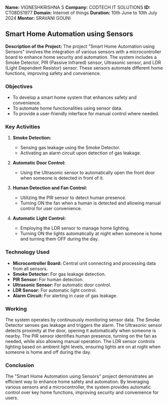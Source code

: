 **Name:** VIGNESHKRISHNA S
**Company:** CODTECH IT SOLUTIONS
**ID:** CT08DS1977
**Domain:** Internet of things
**Duration:** 10th June to 10th July 2024
**Mentor:** SRAVANI GOUNI

## Smart Home Automation using Sensors

**Description of the Project:**
The project "Smart Home Automation using Sensors" involves the integration of various sensors with a microcontroller board to enhance home security and automation. The system includes a Smoke Detector, PIR (Passive Infrared) sensor, Ultrasonic sensor, and LDR (Light Dependent Resistor) sensor. These sensors automate different home functions, improving safety and convenience.

### Objectives
- To develop a smart home system that enhances safety and convenience.
- To automate home functionalities using sensor data.
- To provide a user-friendly interface for manual control where needed.

### Key Activities
1. **Smoke Detection:** 
   - Sensing gas leakage using the Smoke Detector.
   - Activating an alarm circuit upon detection of gas leakage.
   
2. **Automatic Door Control:**
   - Using the Ultrasonic sensor to automatically open the front door when someone is detected in front of it.
   
3. **Human Detection and Fan Control:**
   - Utilizing the PIR sensor to detect human presence.
   - Turning ON the fan when a human is detected and allowing manual control for user convenience.
   
4. **Automatic Light Control:**
   - Employing the LDR sensor to manage home lighting.
   - Turning ON the lights automatically at night when someone is home and turning them OFF during the day.

### Technology Used
- **Microcontroller Board:** Central unit connecting and processing data from all sensors.
- **Smoke Detector:** For gas leakage detection.
- **PIR Sensor:** For human detection.
- **Ultrasonic Sensor:** For automatic door control.
- **LDR Sensor:** For automatic light control.
- **Alarm Circuit:** For alerting in case of gas leakage.

### Working
The system operates by continuously monitoring sensor data. The Smoke Detector senses gas leakage and triggers the alarm. The Ultrasonic sensor detects proximity at the door, opening it automatically when someone is nearby. The PIR sensor identifies human presence, turning on the fan as needed, while also allowing manual operation. The LDR sensor controls lighting based on ambient light levels, ensuring lights are on at night when someone is home and off during the day.

### Conclusion
The "Smart Home Automation using Sensors" project demonstrates an efficient way to enhance home safety and automation. By leveraging various sensors and a microcontroller, the system provides automatic control over key home functions, improving security and convenience for users.
